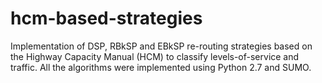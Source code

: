 # hcm-based-strategies
Implementation of DSP, RBkSP and EBkSP re-routing strategies based on the Highway Capacity Manual (HCM) to classify levels-of-service and traffic. All the algorithms were implemented using Python 2.7 and SUMO.
